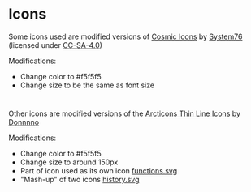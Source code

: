 # Icons

Some icons used are modified versions of [Cosmic Icons](http://github.com/pop-os/cosmic-icons)
by [System76](http://system76.com/) (licensed under [CC-SA-4.0](http://creativecommons.org/licenses/by-sa/4.0/))

Modifications:

- Change color to #f5f5f5
- Change size to be the same as font size

#

Other icons are modified versions of the [Arcticons Thin Line Icons](https://www.svgrepo.com/collection/arcticons-thin-line-icons/)
by [Donnnno](https://www.svgrepo.com/author/Donnnno/)

Modifications:

- Change color to #f5f5f5
- Change size to around 150px
- Part of icon used as its own icon [functions.svg](../assets/functions.svg)
- "Mash-up" of two icons [history.svg](../assets/history.svg)
